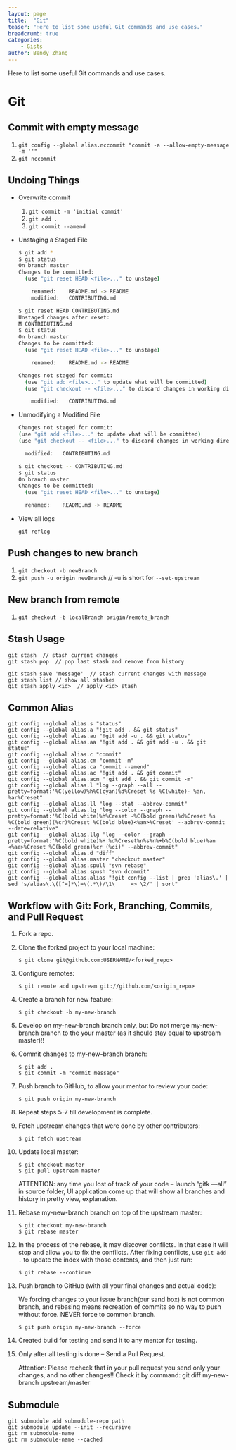 ```yaml
---
layout: page
title:  "Git"
teaser: "Here to list some useful Git commands and use cases."
breadcrumb: true
categories:
    - Gists
author: Bendy Zhang
---
```


Here to list some useful Git commands and use cases.

# Git
  
## Commit with empty message

1. `git config --global alias.nccommit "commit -a --allow-empty-message -m ''"`
1. `git nccommit`  

## Undoing Things

- Overwrite commit
  1. `git commit -m 'initial commit'`
  1. `git add .`
  1. `git commit --amend`
  
- Unstaging a Staged File

  ```bash
  $ git add *
  $ git status
  On branch master
  Changes to be committed:
    (use "git reset HEAD <file>..." to unstage)

      renamed:    README.md -> README
      modified:   CONTRIBUTING.md
  ```
  
  ```bash
  $ git reset HEAD CONTRIBUTING.md
  Unstaged changes after reset:
  M	CONTRIBUTING.md
  $ git status
  On branch master
  Changes to be committed:
    (use "git reset HEAD <file>..." to unstage)

      renamed:    README.md -> README

  Changes not staged for commit:
    (use "git add <file>..." to update what will be committed)
    (use "git checkout -- <file>..." to discard changes in working directory)

      modified:   CONTRIBUTING.md
  ```

- Unmodifying a Modified File

  ```bash
  Changes not staged for commit:
  (use "git add <file>..." to update what will be committed)
  (use "git checkout -- <file>..." to discard changes in working directory)

    modified:   CONTRIBUTING.md
  ```

  ```bash
  $ git checkout -- CONTRIBUTING.md
  $ git status
  On branch master
  Changes to be committed:
    (use "git reset HEAD <file>..." to unstage)

    renamed:    README.md -> README
  ```
  
- View all logs
  
  `git reflog`
  

## Push changes to new branch

1. `git checkout -b newBranch`
1. `git push -u origin newBranch`  // -u is short for `--set-upstream`

## New branch from remote

1. `git checkout -b localBranch origin/remote_branch`

## Stash Usage

```
git stash  // stash current changes
git stash pop  // pop last stash and remove from history
```

```
git stash save 'message'  // stash current changes with message
git stash list // show all stashes
git stash apply <id>  // apply <id> stash
```

## Common Alias

```
git config --global alias.s "status"
git config --global alias.a "!git add . && git status"
git config --global alias.au "!git add -u . && git status"
git config --global alias.aa "!git add . && git add -u . && git status"
git config --global alias.c "commit"
git config --global alias.cm "commit -m"
git config --global alias.ca "commit --amend"
git config --global alias.ac "!git add . && git commit"
git config --global alias.acm "!git add . && git commit -m"
git config --global alias.l "log --graph --all --pretty=format:'%C(yellow)%h%C(cyan)%d%Creset %s %C(white)- %an, %ar%Creset"
git config --global alias.ll "log --stat --abbrev-commit"
git config --global alias.lg "log --color --graph --pretty=format:'%C(bold white)%h%Creset -%C(bold green)%d%Creset %s %C(bold green)(%cr)%Creset %C(bold blue)<%an>%Creset' --abbrev-commit --date=relative"
git config --global alias.llg 'log --color --graph --pretty=format:'%C(bold white)%H %d%Creset%n%s%n%+b%C(bold blue)%an <%ae>%Creset %C(bold green)%cr (%ci)' --abbrev-commit"
git config --global alias.d "diff"
git config --global alias.master "checkout master"
git config --global alias.spull "svn rebase"
git config --global alias.spush "svn dcommit"
git config --global alias.alias "!git config --list | grep 'alias\.' | sed 's/alias\.\([^=]*\)=\(.*\)/\1\     => \2/' | sort"
```

## Workflow with Git: Fork, Branching, Commits, and Pull Request

1. Fork a repo.

2. Clone the forked project to your local machine:

    `$ git clone git@github.com:USERNAME/<forked_repo>`

3. Configure remotes:

    `$ git remote add upstream git://github.com/<origin_repo>`

4. Create a branch for new feature:

    `$ git checkout -b my-new-branch`

5. Develop on my-new-branch branch only, but Do not merge my-new-branch branch to the your master (as it should stay equal to upstream master)!!

6. Commit changes to my-new-branch branch:

    ```
    $ git add .
    $ git commit -m "commit message"
    ```

7. Push branch to GitHub, to allow your mentor to review your code:

    `$ git push origin my-new-branch`

8. Repeat steps 5-7 till development is complete.

9. Fetch upstream changes that were done by other contributors:

    `$ git fetch upstream`

10. Update local master:

    ```
    $ git checkout master
    $ git pull upstream master
    ```

    ATTENTION: any time you lost of track of your code – launch “gitk —all” in source folder, UI application come up that will show all branches and history in pretty view, explanation.

11. Rebase my-new-branch branch on top of the upstream master:

    ```
    $ git checkout my-new-branch
    $ git rebase master
    ```

12. In the process of the rebase, it may discover conflicts. In that case it will stop and allow you to fix the conflicts. After fixing conflicts, use `git add .` to update the index with those contents, and then just run:

    `$ git rebase --continue`

13. Push branch to GitHub (with all your final changes and actual code):

    We forcing changes to your issue branch(our sand box) is not common branch, and rebasing means recreation of commits so no way to push without force. NEVER force to common branch.

    `$ git push origin my-new-branch --force`

14. Created build for testing and send it to any mentor for testing.

15. Only after all testing is done – Send a Pull Request.

    Attention: Please recheck that in your pull request you send only your changes, and no other changes!!
    Check it by command:
    git diff my-new-branch upstream/master
    
## Submodule

  ```
  git submodule add submodule-repo path
  git submodule update --init --recursive
  git rm submodule-name
  git rm submodule-name --cached
  ```


